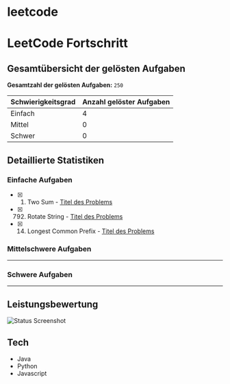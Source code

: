 # leetcode

# LeetCode Fortschritt

## Gesamtübersicht der gelösten Aufgaben

**Gesamtzahl der gelösten Aufgaben:** `250`

| Schwierigkeitsgrad | Anzahl gelöster Aufgaben |
| ------------------ | ------------------------ |
| Einfach            | 4                        |
| Mittel             | 0                        |
| Schwer             | 0                        |

## Detaillierte Statistiken

### Einfache Aufgaben

- [x] 1. Two Sum - [Titel des Problems](https://leetcode.com/problems/problem1/)
- [x] 792. Rotate String - [Titel des Problems](https://leetcode.com/problems/problem2/)
- [x] 14. Longest Common Prefix - [Titel des Problems](https://leetcode.com/problems/problem3/)

### Mittelschwere Aufgaben

---

### Schwere Aufgaben

---

## Leistungsbewertung

![Status Screenshot](https://github.com/user-attachments/assets/ac9d3cbd-8739-4eed-b9ce-a2e6d7cd1674)

## Tech
- Java
- Python
- Javascript

